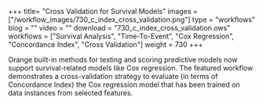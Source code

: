 +++
title= "Cross Validation for Survival Models"
images =  ["/workflow_images/730_c_index_cross_validation.png"]
type = "workflows"
blog =  ""
video = ""
download = "730_c_index_cross_validation.ows"
workflows = ["Survival Analysis", "Time-To-Event", "Cox Regression", "Concordance Index", "Cross Validation"]
weight = 730
+++

Orange built-in methods for testing and scoring predictive models now support survival-related models like Cox regression. The featured workflow demonstrates a cross-validation strategy to evaluate (in terms of Concordance Index) the Cox regression model that has been trained on data instances from selected features.
